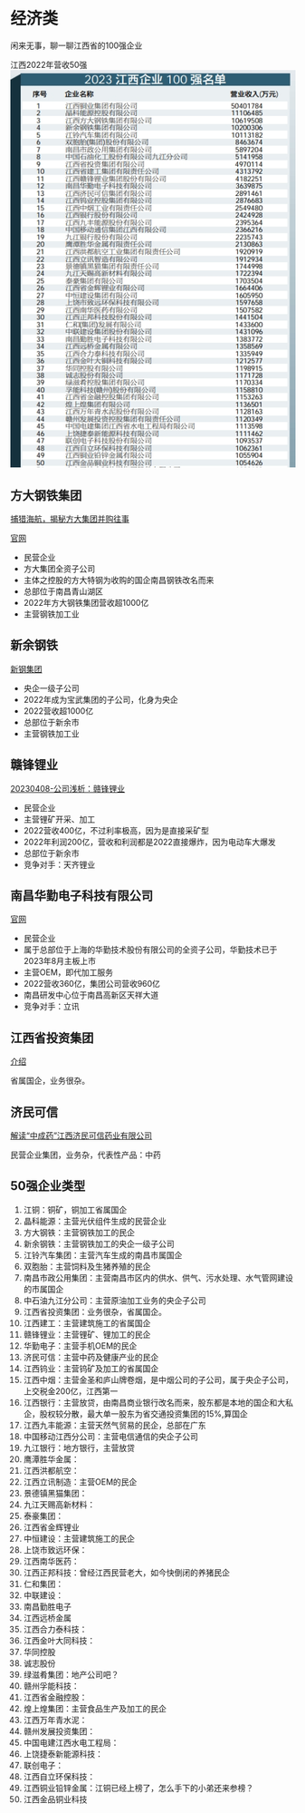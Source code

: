 # 经济类

闲来无事，聊一聊江西省的100强企业

江西2022年营收50强
![50强.png](./img/50强.png)

## 方大钢铁集团

[捕猎海航，揭秘方大集团并购往事](https://mp.weixin.qq.com/s/WhkuVrTfITVdM-_sqisDKA)

[官网](http://www.jxfangda-steels.com/index/about/id/1.html)

- 民营企业
- 方大集团全资子公司
- 主体之控股的方大特钢为收购的国企南昌钢铁改名而来
- 总部位于南昌青山湖区
- 2022年方大钢铁集团营收超1000亿
- 主营钢铁加工业

## 新余钢铁
[新钢集团](https://www.xinsteel.com.cn/Investor/info.html)
- 央企一级子公司
- 2022年成为宝武集团的子公司，化身为央企
- 2022营收超1000亿
- 总部位于新余市
- 主营钢铁加工业

## 赣锋锂业

[20230408-公司浅析：赣锋锂业](https://mp.weixin.qq.com/s/nNFIMYfYbhYH3vL-fFkWCQ)

- 民营企业
- 主营锂矿开采、加工
- 2022营收400亿，不过利率极高，因为是直接采矿型
- 2022年利润200亿，营收和利润都是2022直接爆炸，因为电动车大爆发
- 总部位于新余市
- 竞争对手：天齐锂业

## 南昌华勤电子科技有限公司
[官网](https://www.huaqin.com/about/company)

- 民营企业
- 属于总部位于上海的华勤技术股份有限公司的全资子公司，华勤技术已于2023年8月主板上市
- 主营OEM，即代加工服务
- 2022营收360亿，集团公司营收960亿
- 南昌研发中心位于南昌高新区天祥大道
- 竞争对手：立讯

## 江西省投资集团
[介绍](https://mp.weixin.qq.com/s/ZD6TZon1h9hUTqpHZZZ7-g)

省属国企，业务很杂。

## 济民可信

[解读“中成药”江西济民可信药业有限公司](https://mp.weixin.qq.com/s/umWJlSG2MBe-1mq-CGggPg)

民营企业集团，业务杂，代表性产品：中药



## 50强企业类型

1. 江铜：铜矿，铜加工省属国企
2. 晶科能源：主营光伏组件生成的民营企业
3. 方大钢铁：主营钢铁加工的民企
4. 新余钢铁：主营钢铁加工的央企一级子公司
5. 江铃汽车集团：主营汽车生成的南昌市属国企
6. 双胞胎：主营饲料及生猪养殖的民企
7. 南昌市政公用集团：主营南昌市区内的供水、供气、污水处理、水气管网建设的市属国企
8. 中石油九江分公司：主营原油加工业务的央企子公司
9. 江西省投资集团：业务很杂，省属国企。
10. 江西建工：主营建筑施工的省属国企
11. 赣锋锂业：主营锂矿、锂加工的民企
12. 华勤电子：主营手机OEM的民企
13. 济民可信：主营中药及健康产业的民企
14. 江西钨业：主营钨矿及加工的省属国企
15. 江西中烟：主营金圣和庐山牌卷烟，是中烟公司的子公司，属于央企子公司，上交税金200亿，江西第一
16. 江西银行：主营放贷，由南昌商业银行改名而来，股东都是本地的国企和大私企，股权较分散，最大单一股东为省交通投资集团的15%,算国企
17. 江西九丰能源：主营天然气贸易的民企，总部在广东
18. 中国移动江西分公司：主营电信通信的央企子公司
19. 九江银行：地方银行，主营放贷
20. 鹰潭胜华金属：
21. 江西洪都航空：
22. 江西立讯制造：主营OEM的民企
23. 景德镇黑猫集团：
24. 九江天赐高新材料：
25. 泰豪集团：
26. 江西省金辉锂业
27. 中恒建设：主营建筑施工的民企
28. 上饶市致远环保：
29. 江西南华医药：
30. 江西正邦科技：曾经江西民营老大，如今快倒闭的养猪民企
31. 仁和集团：
32. 中联建设：
33. 南昌勤胜电子
34. 江西远桥金属
35. 江西合力泰科技：
36. 江西金叶大同科技：
37. 华同控股
38. 诚志股份
39. 绿滋肴集团：地产公司吧？
40. 赣州孚能科技：
41. 江西省金融控股：
42. 煌上煌集团：主营食品生产及加工的民企
43. 江西万年青水泥：
44. 赣州发展投资集团：
45. 中国电建江西水电工程局：
46. 上饶捷泰新能源科技：
47. 联创电子：
48. 江西自立环保科技：
49. 江西铜业铅锌金属：江铜已经上榜了，怎么手下的小弟还来参榜？
50. 江西金品铜业科技

